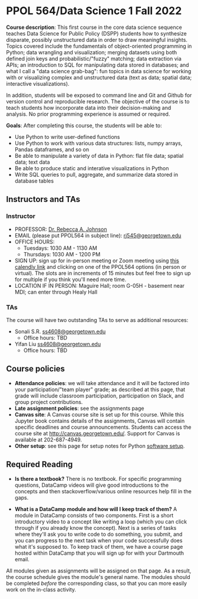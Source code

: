 # PPOL 564/Data Science 1 Fall 2022

**Course description**: This first course in the core data science sequence teaches Data Science for Public Policy
(DSPP) students how to synthesize disparate, possibly unstructured data in order to draw
meaningful insights. Topics covered include the fundamentals of object-oriented programming in Python; data
wrangling and visualization; merging datasets using both defined join keys and probabilistic/"fuzzy" matching; data extraction via APIs; an introduction to SQL for manipulating data stored in databases; and what I call a "data science grab-bag": fun topics in data science for working with or visualizing complex and unstructured data (text as data; spatial data; interactive visualizations).

In addition, students will be exposed to command line and Git and Github for version control and reproducible
research. The objective of the course is to teach students how incorporate data into their
decision-making and analysis. No prior programming experience is assumed or required.

**Goals**: After completing this course, the students will be able to:

- Use Python to write user-defined functions
- Use Python to work with various data structures: lists, numpy arrays, Pandas dataframes, and so on
- Be able to manipulate a variety of data in Python: flat file data; spatial data; text data
- Be able to produce static and interative visualizations in Python
- Write SQL queries to pull, aggregate, and summarize data stored in database tables

## Instructors and TAs

### Instructor

- PROFESSOR: [Dr. Rebecca A. Johnson](www.rebeccajohnson.io)
- EMAIL (please put PPOL564 in subject line): [rj545@georgetown.edu](mailto:rj545@georgetown.edu)
- OFFICE HOURS: 
    - Tuesdays: 1030 AM - 1130 AM
    - Thursdays: 1030 AM - 1200 PM
- SIGN UP: sign up for in-person meeting or Zoom meeting using [this calendly link](https://calendly.com/rebeccajohnsonmtg) and clicking on one of the PPOL564 options (in person or virtual). The slots are in increments of 15 minutes but feel free to sign up for multiple if you think you'll need more time.
- LOCATION IF IN PERSON: Maguire Hall; room G-05H - basement near MDI; can enter through Healy Hall

### TAs

The course will have two outstanding TAs to serve as additional resources:

- Sonali S.R. [ss4608@georgetown.edu](mailto:ss4608@georgetown.edu) 
    - Office hours: TBD
- Yifan Liu [ss4608@georgetown.edu](mailto:yl1374@georgetown.edu)
    - Office hours: TBD


## Course policies

- **Attendance policies**: we will take attendance and it will be factored into your participation/"team player" grade; as described at this page, that grade will include classroom participation, participation on Slack, and group project contributions. 
- **Late assignment policies**: see the assignments page
- **Canvas site**: A Canvas course site is set up for this course. While this Jupyter book contains details of the assignments, Canvas will contain specific deadlines and course announcements. Students can access the course site at http://canvas.georgetown.edu/. Support for Canvas is available at 202-687-4949. 
- **Other setup**: see this page for setup notes for Python [software setup](software_setup).


## Required Reading

- **Is there a textbook?** There is no textbook. For specific programming questions, DataCamp videos will give good introductions to the concepts and then stackoverflow/various online resources help fill in the gaps. 

- **What is a DataCamp module and how will I keep track of them?** A module in DataCamp consists of two components. First is a short introductory video to a concept like writing a loop (which you can click through if you already know the concept). Next is a series of tasks where they'll ask you to write code to do something, you submit, and you can progress to the next task when your code successfully does what it's supposed to. To keep track of them, we have a course page hosted within DataCamp that you will sign up for with your Dartmouth email. 

All modules given as assignments will be assigned on that page. As a result, the course schedule gives the module's general name. The modules should be completed *before* the corresponding class, so that you can more easily work on the in-class activity. 

